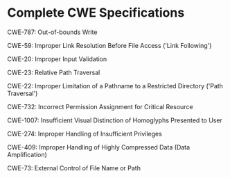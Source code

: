 

# Complete CWE Specifications

CWE-787: Out-of-bounds Write

CWE-59: Improper Link Resolution Before File Access ('Link Following')

CWE-20: Improper Input Validation

CWE-23: Relative Path Traversal

CWE-22: Improper Limitation of a Pathname to a Restricted Directory ('Path Traversal')

CWE-732: Incorrect Permission Assignment for Critical Resource

CWE-1007: Insufficient Visual Distinction of Homoglyphs Presented to User

CWE-274: Improper Handling of Insufficient Privileges

CWE-409: Improper Handling of Highly Compressed Data (Data Amplification)

CWE-73: External Control of File Name or Path